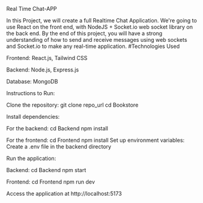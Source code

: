 Real Time Chat-APP

In this Project, we will create a full Realtime Chat Application. We're going to use React on the front end, with NodeJS + Socket.io web socket library on the back end.
By the end of this project, you will have a strong understanding of how to send and receive messages using web sockets and Socket.io to make any real-time application.
#Technologies Used

Frontend: React.js, Tailwind CSS

Backend: Node.js, Express.js

Database: MongoDB

Instructions to Run:

Clone the repository: git clone repo_url cd Bookstore 

Install dependencies:

For the backend: cd Backend npm install

For the frontend: cd Frontend npm install
Set up environment variables: Create a .env file in the backend directory 

Run the application:

Backend: cd Backend npm start

Frontend: cd Frontend npm run dev

Access the application at http://localhost:5173

 


